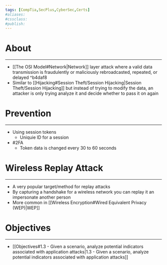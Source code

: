 ```yaml
---
tags: [CompTia,SecPlus,CyberSec,Certs]
#aliases:
#cssclass:
#publish:
---
```


# About
---
- [[The OSI Model#Network|Network]] layer attack where a valid data transmission is fraudulently or maliciously rebroadcasted, repeated, or delayed ^b4daf8
- Similar to [[Hijacking#Session Theft/Session Hijacking|Session Theft/Session Hijacking]] but instead of trying to modify the data, an attacker is only trying analyze it and decide whether to pass it on again

# Prevention
---
- Using session tokens
	- Uniquie ID for a session
- #2FA 
	- Token data is changed every 30 to 60 seconds

# Wireless Replay Attack
---
- A very popular target/method for replay attacks
- By capturing a handshake for a wireless network you can replay it an impersonate another person
- More common in [[Wireless Encryption#Wired Equivalent Privacy (WEP)|WEP]]

# Objectives
---
- [[Objectives#1.3 - Given a scenario, analyze potential indicators associated with application attacks|1.3 - Given a scenario, analyze potential indicators associated with application attacks]]